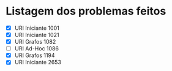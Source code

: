 # Listagem dos problemas feitos

- [x] URI Iniciante 1001
- [x] URI Iniciante 1021
- [x] URI Grafos 1082
- [ ] URI Ad-Hoc 1086
- [x] URI Grafos 1194
- [x] URI Iniciante 2653
